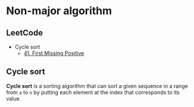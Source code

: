 # Non-major algorithm

## LeetCode

- Cycle sort
  - [41. First Missing Positive](https://leetcode.com/problems/first-missing-positive/description)

## Cycle sort

**Cycle sort** is a sorting algorithm that can sort a given sequence in a range from 
`a` to `n` by putting each element at the index that corresponds to its value.

